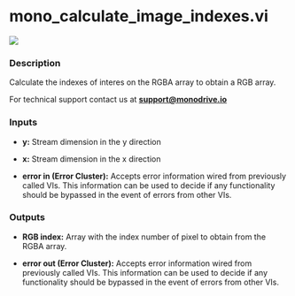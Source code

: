 # mono_calculate_image_indexes.vi

<p class="img_container">
<img class="lg_img" src="../mono_calculate_image_indexes.png"/>
</p>

### Description

Calculate the indexes of interes on the RGBA array to obtain a RGB array.

For technical support contact us at **support@monodrive.io** 

### Inputs

- **y:**  Stream dimension in the y direction 
 

- **x:**  Stream dimension in the x direction 
 

- **error in (Error Cluster):** Accepts error information wired from previously called VIs. This information can be used to decide if any functionality should be bypassed in the event of errors from other VIs. 

### Outputs

- **RGB index:**  Array with the index number of pixel to obtain from the RGBA
array.
 

- **error out (Error Cluster):** Accepts error information wired from previously called VIs. This information can be used to decide if any functionality should be bypassed in the event of errors from other VIs. 

<p>&nbsp;</p>
